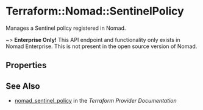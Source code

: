 # Terraform::Nomad::SentinelPolicy

Manages a Sentinel policy registered in Nomad.

~> **Enterprise Only!** This API endpoint and functionality only exists in
   Nomad Enterprise. This is not present in the open source version of Nomad.

## Properties


## See Also

* [nomad_sentinel_policy](https://www.terraform.io/docs/providers/nomad/r/sentinel_policy.html) in the _Terraform Provider Documentation_